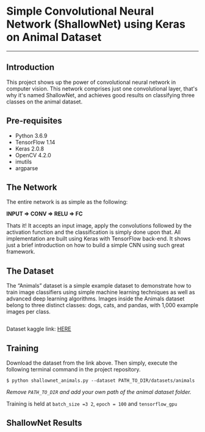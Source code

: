# Simple Convolutional Neural Network (ShallowNet) using Keras on Animal Dataset

------



## Introduction

This project shows up the power of convolutional neural network in computer vision. This network comprises just one convolutional layer, that's why it's named ShallowNet, and achieves good results on classifying three classes on the animal dataset.



## Pre-requisites

- Python 3.6.9
- TensorFlow 1.14
- Keras 2.0.8
- OpenCV 4.2.0
- imutils
- argparse



## The Network

The entire network is as simple as the following:

**INPUT => CONV => RELU => FC**

Thats it! It accepts an input image, apply the convolutions followed by the activation function and the classification is simply done upon that. All implementation are built using Keras with TensorFlow back-end. It shows just a brief introduction on how to build a simple CNN using such great framework.



## The Dataset

The “Animals” dataset is a simple example dataset to demonstrate how to train image classifiers using simple machine learning techniques as well as advanced deep learning algorithms. Images inside the Animals dataset belong to three distinct classes: dogs, cats, and pandas, with 1,000 example images per class.

![]()

Dataset kaggle link: [HERE](https://www.kaggle.com/ashishsaxena2209/animal-image-datasetdog-cat-and-panda/data)



## Training

Download the dataset from the link above. Then simply, execute the following terminal command in the project repository.

```
$ python shallownet_animals.py --dataset PATH_TO_DIR/datasets/animals
```

*Remove `PATH_TO_DIR` and add your own path of the animal dataset folder.*

Training is held at `batch_size =3 2`, `epoch = 100` and `tensorflow_gpu`

## ShallowNet Results

![]()